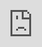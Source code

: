 <!DOCTYPE html>
<html>
<head>
  <title>Dashboard Centralizado</title>
  <style>
    html, body {
      margin: 0;
      padding: 0;
      background-color: #0B2C49;
      height: 100vh;
      width: 100vw;
      display: flex;
      justify-content: center;
      align-items: center;
      overflow: hidden;
    }

    .iframe-wrapper {
      width: 100vw;
      height: 85vh; /* Aumentei um pouco a área visível */
      position: relative;
      overflow: hidden;
    }

    iframe {
      position: absolute;
      top: -5vh; /* Reduzi o corte superior */
      left: 0;
      width: 100%;
      height: 110vh; /* Reduzi a ampliação */
      border: none;
    }
  </style>
</head>
<body>
  <div class="iframe-wrapper">
    <iframe 
      src="https://app.powerbi.com/view?r=eyJrIjoiODYxZjhlNjQtMWRkYS00MWY4LTk4ZmUtMzU2NzA3YWI1ZmMwIiwidCI6IjUyMTE1YjBhLTk1YTktNDFlYy05ZjA5LWM5NTk3ZTY4NjgyYSJ9&navContentPaneEnabled=false&filterPaneEnabled=false" 
      allowfullscreen>
    </iframe>
  </div>
</body>
</html>
